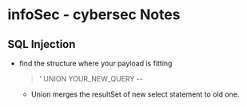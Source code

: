 # infoSec - cybersec Notes

## SQL Injection

- find the structure where your payload is fitting

	> ' UNION YOUR_NEW_QUERY --
	- Union merges the resultSet of new select statement to old one.
